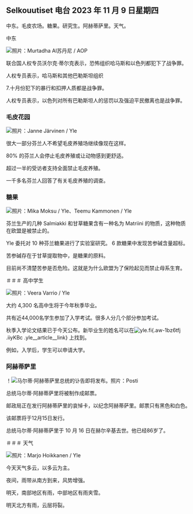 ## Selkouutiset 电台 2023 年 11 月 9 日星期四

中东。毛皮农场。糖果。研究生。阿赫蒂萨里。天气。

中东

![ 照片：Murtadha Al苏丹尼 / AOP](https://images.cdn.yle.fi/image/upload/c_crop,h_3078,w_5472,x_0,y_570/ar_1.7777777777777777,c_fill,g_faces,h_675,w_1200/dpr_1.0/q_auto:eco/f_auto/fl_lossy/v1699096585/39-11958306546279b91a3b)

联合国人权专员沃尔克·蒂尔克表示，恐怖组织哈马斯和以色列都犯下了战争罪。

人权专员表示，哈马斯和其他巴勒斯坦组织

7\.十月份犯下的暴行和扣押人质都是战争罪。

人权专员表示，以色列对所有巴勒斯坦人的惩罚以及强迫平民撤离也是战争罪。

### 毛皮花园

![ 照片：Janne Järvinen / Yle](https://images.cdn.yle.fi/image/upload/c_crop,h_4024,w_7154,x_3,y_757/ar_1.7777777777777777,c_fill,g_faces,h_675,w_1200/dpr_1。0/q_auto:eco/f_auto/fl_lossy/v1696520411/39-1181991651ed3e183fc7)

很大一部分芬兰人不希望毛皮养殖场继续像现在这样。

80% 的芬兰人会停止毛皮养殖或让动物感到更舒适。

超过一半的受访者支持全面禁止毛皮养殖。

一千多名芬兰人回答了有关毛皮养殖的调查。

### 糖果

![ 照片：Mika Moksu / Yle、Teemu Kammonen / Yle](https://images.cdn.yle.fi/image/upload/c_crop,h_1814,w_3217,x_0,y_0/ar_1.7777777777777777,c_fill,g_faces,h_675,w_1200/dpr_1.0/q_auto:eco/f_auto/fl_lossy/v1699517933/39-1197951654c95aa03257)

芬兰生产的几种 Salmiakki 和甘草糖果含有一种名为 Matriini 的物质，这种物质在欧盟是被禁止的。

Yle 委托对 10 种芬兰糖果进行了实验室研究。 6 款糖果中发现苦参碱含量超标。

苦参碱存在于甘草提取物中，是糖果的原料。

目前尚不清楚苦参是否危险。这就是为什么欧盟为了保险起见而禁止母系生育。

＃＃＃ 高中学生

![ 照片：Veera Varrio / Yle](https://images.cdn.yle.fi/image/upload/c_crop,h_1080,w_1919,x_0,y_0/ar_1.7777777777777777,c_fill,g_faces,h_675,w_1200/dpr_1。0/q_auto:eco/f_auto/fl_lossy/v1699354150/39-11968216549e8120dbd8)

大约 4,300 名高中生将于今年秋季毕业。

共有近44,000名学生参加了入学考试。很多人分几个部分参加考试。

秋季入学论文结果已于今天公布。新毕业生的姓名可以在![yle.fi](https://yle.fi/a/74-20057938){.aw-1bz6tfj .iiyKBc .yle__article__link} 上找到。

例如，入学后，学生可以申请大学。

### 阿赫蒂萨里

！![马尔蒂·阿赫蒂萨里总统的讣告即将发布。照片：Posti](https://images.cdn.yle.fi/image/upload/c_crop,h_839,w_1497,x_0,y_0/ar_1.7777777777777777,c_fill,g_faces,h_675,w_1200/dpr_1.0/q_auto:eco/f_auto/fl_lossy/v1699530416/39-1198123654cc6189c3ab)

总统马尔蒂·阿赫蒂萨里将被制作成邮票。

邮政局正在发行阿赫蒂萨里的哀悼卡，以纪念阿赫蒂萨里。邮票只有黑色和白色。

该邮票将于12月15日发行。

总统马尔蒂·阿赫蒂萨里于 10 月 16 日在赫尔辛基去世。他已经86岁了。

＃＃＃ 天气

![ 照片：Marjo Hoikkanen / Yle](https://images.cdn.yle.fi/image/upload/c_crop,h_1080,w_1919,x_0,y_0/ar_1.7777777777777777,c_fill,g_faces,h_675,w_1200/dpr_1。0/q_auto:eco/f_auto/fl_lossy/v1699507570/39-1197896654c6d10b133e)

今天天气多云，以多云为主。

夜间，雨带从南方到来，风势增强。

明天，南部地区有雨，中部地区有雨夹雪。

明天北方有雨，云层将裂。